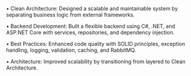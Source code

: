 •  Clean Architecture: Designed a scalable and maintainable system by separating business logic from external frameworks. 


•  Backend Development: Built a flexible backend using C#, .NET, and ASP.NET Core with services, repositories, and dependency 
injection. 


•  Best Practices: Enhanced code quality with SOLID principles, exception handling, logging, validation, caching, and RabbitMQ. 


•  Architecture: Improved scalability by transitioning from layered to Clean Architecture.

